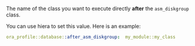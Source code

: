 The name of the class you want to execute directly **after** the `asm_diskgroup` class.

You can use hiera to set this value. Here is an example:

```yaml
ora_profile::database::after_asm_diskgroup:  my_module::my_class
```
